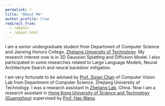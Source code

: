 ```yaml
---
permalink: /
title: "About Me"
author_profile: true
redirect_from: 
  - /about/
  - /about.html
---
```


I am a senior undergraduate student from Department of Computer Science and Jianxing Honors College, [Zhejiang University of Technology](https://www.zjut.edu.cn). My research interest now is in 3D Gaussian Splatting and Diffusion Model. I also participated in some researches related to Large Language Models, Neural Architecture Search and neural backdoor mitigation. 

I am very fortunate to be advised by [Prof. Sixian Chan](https://homepage.zjut.edu.cn/csx/) of Computer Vision Lab from Department of Computer Science, Zhejiang University of Technology. I was a research assistant in [Zhejiang Lab](https://www.zhejianglab.org/lab/home), China. Now I am a research assistant in [Hong Kong University of Science and Technology (Guangzhou)](https://www.hkust-gz.edu.cn/zh/?variant=zh-cn) supervised by [Prof. Hao Wang](https://wanghao.tech).
